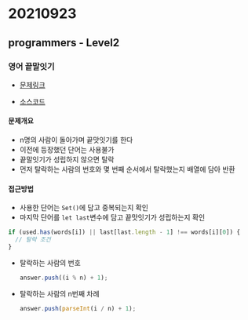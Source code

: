 # 20210923

## programmers - Level2

### 영어 끝말잇기

- [문제링크](https://programmers.co.kr/learn/courses/30/lessons/12981)

- [소스코드](./source_code/word_relay.js)

#### 문제개요

- n명의 사람이 돌아가며 끝맛잇기를 한다
- 이전에 등장했던 단어는 사용불가
- 끝말잇기가 성립하지 않으면 탈락
- 먼저 탈락하는 사람의 번호와 몇 번째 순서에서 탈락했는지 배열에 담아 반환

#### 접근방법

- 사용한 단어는 `Set()`에 담고 중복되는지 확인
- 마지막 단어를 `let last`변수에 담고 끝맛잇기가 성립하는지 확인

```js
if (used.has(words[i]) || last[last.length - 1] !== words[i][0]) {
  // 탈락 조건
}
```

- 탈락하는 사람의 번호
  ```js
  answer.push((i % n) + 1);
  ```
- 탈락하는 사람의 n번째 차례
  ```js
  answer.push(parseInt(i / n) + 1);
  ```

